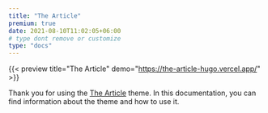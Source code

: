 ```yaml
---
title: "The Article"
premium: true
date: 2021-08-10T11:02:05+06:00
# type dont remove or customize
type: "docs"
---
```


{{< preview title="The Article" demo="https://the-article-hugo.vercel.app/" >}}

Thank you for using the [The Article](https://gethugothemes.com/products/the-article/) theme. In this documentation, you can find information about the theme and how to use it.
